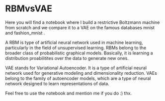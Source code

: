 # RBMvsVAE
Here you will find a notebook where I build a restrictive Boltzmann machine from scratch and we compare it to a VAE on the famous databases mnist and fashion_mnist . 

A RBM is type of artificial neural network used in machine learning, particularly in the field of unsupervised learning. RBMs belong to the broader class of probabilistic graphical models. Basically, it is learning a distribution proabilitites over the data to generate new ones.

VAE stands for Variational Autoencoder. It is a type of artificial neural network used for generative modeling and dimensionality reduction. VAEs belong to the family of autoencoder models, which are a type of neural network designed to learn representations of data.

Feel free to use the notebook and mention me if you do :) thx.
